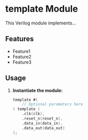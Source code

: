 # template Module

This Verilog module implements...

## Features

* Feature1
* Feature2
* Feature3

## Usage

1. **Instantiate the module:**

   ```verilog
   template #(
       // Optional parameters here 
   ) template (
       .clk(clk),
       .reset_n(reset_n),
       .data_in(data_in),
       .data_out(data_out)
   );